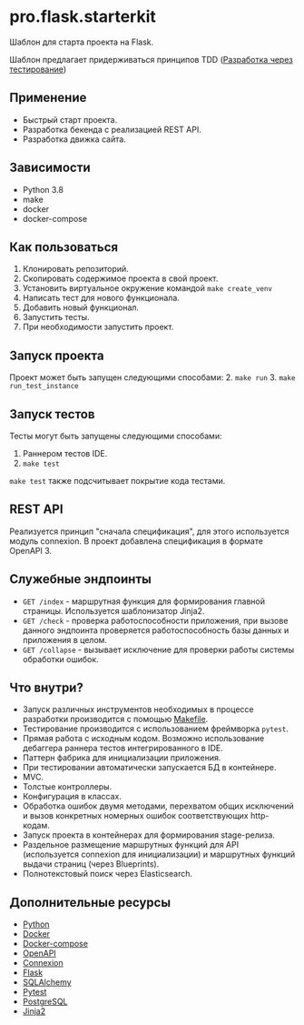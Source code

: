 # pro.flask.starterkit
Шаблон для старта проекта на Flask.

Шаблон предлагает придерживаться принципов TDD ([Разработка через тестирование](https://ru.wikipedia.org/wiki/%D0%A0%D0%B0%D0%B7%D1%80%D0%B0%D0%B1%D0%BE%D1%82%D0%BA%D0%B0_%D1%87%D0%B5%D1%80%D0%B5%D0%B7_%D1%82%D0%B5%D1%81%D1%82%D0%B8%D1%80%D0%BE%D0%B2%D0%B0%D0%BD%D0%B8%D0%B5))

## Применение
*  Быстрый старт проекта.
*  Разработка бекенда с реализацией REST API.
*  Разработка движка сайта.

## Зависимости
* Python 3.8
* make
* docker
* docker-compose

## Как пользоваться
1. Клонировать репозиторий.
2. Скопировать содержимое проекта в свой проект.
3. Установить виртуальное окружение командой `make create_venv`
4. Написать тест для нового функционала.
5. Добавить новый функционал.
6. Запустить тесты.
7. При необходимости запустить проект.

## Запуск проекта
Проект может быть запущен следующими способами:
2. `make run`
3. `make run_test_instance`

## Запуск тестов
Тесты могут быть запущены следующими способами:
1. Раннером тестов IDE.
2. `make test`

`make test` также подсчитывает покрытие кода тестами.

## REST API
Реализуется принцип "сначала спецификация", для этого используется модуль connexion. В проект добавлена спецификация в формате OpenAPI 3.

## Служебные эндпоинты
* `GET /index` - маршрутная функция для формирования главной страницы. Используется шаблонизатор Jinja2.
* `GET /check` - проверка работоспособности приложения, при вызове данного эндпоинта проверяется работоспособность базы данных и приложения в целом.
* `GET /collapse` - вызывает исключение для проверки работы системы обработки ошибок.

## Что внутри?
* Запуск различных инструментов необходимых в процессе разработки производится с помощью [Makefile](https://ru.wikipedia.org/wiki/Makefile).
* Тестирование производится с использованием фреймворка `pytest`.
* Прямая работа с исходным кодом. Возможно использование дебаггера раннера тестов интегрированного в IDE.
* Паттерн фабрика для инициализации приложения.
* При тестировании автоматически запускается БД в контейнере.
* MVC.
* Толстые контроллеры.
* Конфигурация в классах.
* Обработка ошибок двумя методами, перехватом общих исключений и вызов конкретных номерных ошибок соответствующих http-кодам.
* Запуск проекта в контейнерах для формирования stage-релиза.
* Раздельное размещение маршрутных функций для API (используется connexion для инициализации) и маршрутных функций выдачи страниц (через Blueprints).
* Полнотекстовый поиск через Elasticsearch.

## Дополнительные ресурсы
* [Python](https://docs.python.org/3/)
* [Docker](https://docs.docker.com/)
* [Docker-compose](https://docs.docker.com/compose/)
* [OpenAPI](https://swagger.io/docs/specification/about/)
* [Connexion](https://connexion.readthedocs.io/en/latest/index.html)
* [Flask](https://flask.palletsprojects.com/en/1.1.x/)
* [SQLAlchemy](https://docs.sqlalchemy.org/en/13/)
* [Pytest](https://docs.pytest.org/en/stable/contents.html)
* [PostgreSQL](https://postgrespro.ru/docs/postgresql/12/index)
* [Jinja2](https://jinja.palletsprojects.com/en/2.11.x/)
